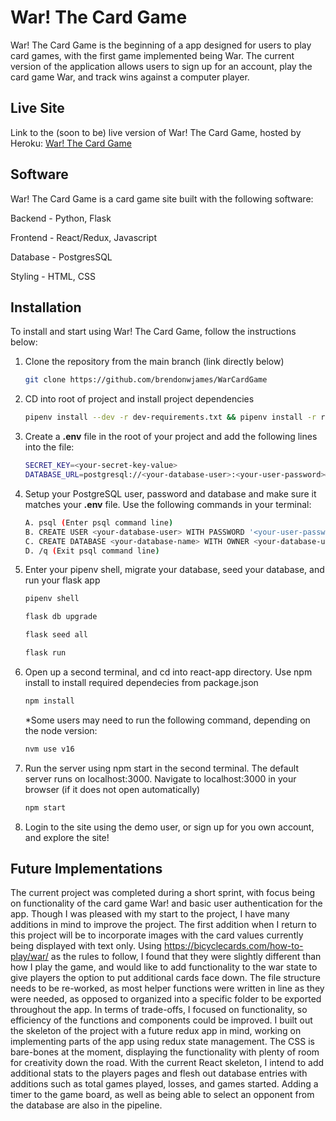 # War! The Card Game
War! The Card Game is the beginning of a app designed for users to play card games, with the first game implemented being War. The current version of the application allows users to sign up for an account, play the card game War, and track wins against a computer player.

## Live Site
Link to the (soon to be) live version of War! The Card Game, hosted by Heroku: [War! The Card Game](https://warthecardgame.herokuapp.com/)

## Software
War! The Card Game is a card game site built with the following software:

Backend - Python, Flask

Frontend - React/Redux, Javascript

Database - PostgresSQL

Styling - HTML, CSS

## Installation
To install and start using War! The Card Game, follow the instructions below:

1. Clone the repository from the main branch (link directly below)

   ```bash
   git clone https://github.com/brendonwjames/WarCardGame
   ```

2. CD into root of project and install project dependencies

      ```bash
      pipenv install --dev -r dev-requirements.txt && pipenv install -r requirements.txt
      ```

3. Create a **.env** file in the root of your project and add the following lines into the file:
   ```bash
   SECRET_KEY=<your-secret-key-value>
   DATABASE_URL=postgresql://<your-database-user>:<your-user-password>@localhost/<your-database-name>>
   ```

4. Setup your PostgreSQL user, password and database and make sure it matches your **.env** file. Use the following commands in your terminal:
   ```bash
   A. psql (Enter psql command line)
   B. CREATE USER <your-database-user> WITH PASSWORD '<your-user-password>';
   C. CREATE DATABASE <your-database-name> WITH OWNER <your-database-user>;
   D. /q (Exit psql command line)
   ```

5. Enter your pipenv shell, migrate your database, seed your database, and run your flask app

   ```bash
   pipenv shell
   ```

   ```bash
   flask db upgrade
   ```

   ```bash
   flask seed all
   ```

   ```bash
   flask run
   ```

6. Open up a second terminal, and cd into react-app directory. Use npm install to install required dependecies from package.json

   ```bash
   npm install
   ```
   *Some users may need to run the following command, depending on the node version:
   
   ```bash
   nvm use v16
   ```

7. Run the server using npm start in the second terminal. The default server runs on localhost:3000. Navigate to localhost:3000 in your browser (if it does not open automatically)

   ```bash
   npm start
   ```

8. Login to the site using the demo user, or sign up for you own account, and explore the site!

## Future Implementations
The current project was completed during a short sprint, with focus being on functionality of the card game War! and basic user authentication for the app. Though I was pleased with my start to the project, I have many additions in mind to improve the project. The first addition when I return to this project will be to incorporate images with the card values currently being displayed with text only. Using https://bicyclecards.com/how-to-play/war/ as the rules to follow, I found that they were slightly different than how I play the game, and would like to add functionality to the war state to give players the option to put additional cards face down. The file structure needs to be re-worked, as most helper functions were written in line as they were needed, as opposed to organized into a specific folder to be exported throughout the app. In terms of trade-offs, I focused on functionality, so efficiency of the functions and components could be improved. I built out the skeleton of the project with a future redux app in mind, working on implementing parts of the app using redux state management. The CSS is bare-bones at the moment, displaying the functionality with plenty of room for creativity down the road. With the current React skeleton, I intend to add additional stats to the players pages and flesh out database entries with additions such as total games played, losses, and games started. Adding a timer to the game board, as well as being able to select an opponent from the database are also in the pipeline.
